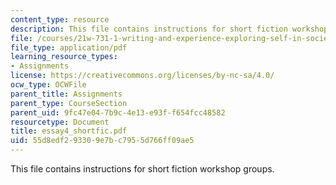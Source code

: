 ```yaml
---
content_type: resource
description: This file contains instructions for short fiction workshop groups.
file: /courses/21w-731-1-writing-and-experience-exploring-self-in-society-spring-2004/55d8edf293309e7bc7955d766ff09ae5_essay4_shortfic.pdf
file_type: application/pdf
learning_resource_types:
- Assignments
license: https://creativecommons.org/licenses/by-nc-sa/4.0/
ocw_type: OCWFile
parent_title: Assignments
parent_type: CourseSection
parent_uid: 9fc47e04-7b9c-4e13-e93f-f654fcc48582
resourcetype: Document
title: essay4_shortfic.pdf
uid: 55d8edf2-9330-9e7b-c795-5d766ff09ae5
---
```

This file contains instructions for short fiction workshop groups.